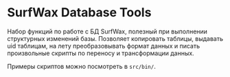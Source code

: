 # SurfWax Database Tools
Набор функций по работе с БД SurfWax, полезный при выполнении структурных изменений базы.
Позволяет копировать таблицы, выдавать uid таблицам, на лету преобразовывать формат данных и писать произвольные скрипты по переносу и трансформации данных.

Примеры скриптов можно посмотреть в `src/bin/`.
